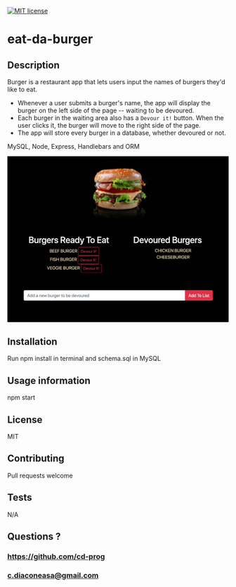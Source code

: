 [![MIT license](https://img.shields.io/badge/License-MIT-blue.svg)](https://lbesson.mit-license.org/)

# eat-da-burger

## Description
Burger is a restaurant app that lets users input the names of burgers they'd like to eat.
* Whenever a user submits a burger's name, the app will display the burger on the left side of the page -- waiting to be devoured.
* Each burger in the waiting area also has a `Devour it!` button. When the user clicks it, the burger will move to the right side of the page.
* The app will store every burger in a database, whether devoured or not.

MySQL, Node, Express, Handlebars and ORM

<img src="/public/assets/img/burger.png">

## Installation
Run npm install in terminal and schema.sql in MySQL

## Usage information
npm start

## License
MIT

## Contributing
Pull requests welcome

## Tests
N/A

## Questions ?
### https://github.com/cd-prog
### c.diaconeasa@gmail.com
